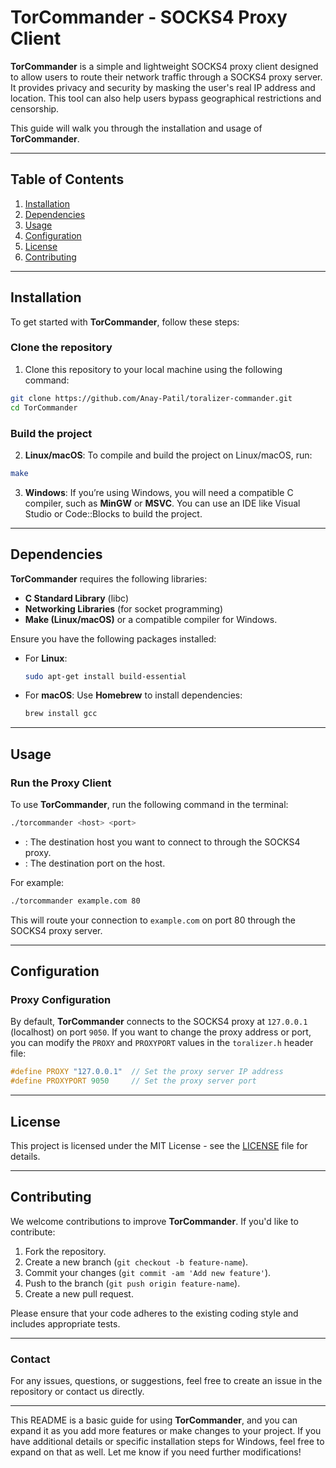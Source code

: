 # **TorCommander** - SOCKS4 Proxy Client

**TorCommander** is a simple and lightweight SOCKS4 proxy client designed to allow users to route their network traffic through a SOCKS4 proxy server. It provides privacy and security by masking the user's real IP address and location. This tool can also help users bypass geographical restrictions and censorship.

This guide will walk you through the installation and usage of **TorCommander**.

---

## **Table of Contents**

1. [Installation](#installation)
2. [Dependencies](#dependencies)
3. [Usage](#usage)
4. [Configuration](#configuration)
5. [License](#license)
6. [Contributing](#contributing)

---

## **Installation**

To get started with **TorCommander**, follow these steps:

### **Clone the repository**

1. Clone this repository to your local machine using the following command:

```bash
git clone https://github.com/Anay-Patil/toralizer-commander.git
cd TorCommander
```

### **Build the project**

2. **Linux/macOS**: To compile and build the project on Linux/macOS, run:

```bash
make
```

3. **Windows**: If you’re using Windows, you will need a compatible C compiler, such as **MinGW** or **MSVC**. You can use an IDE like Visual Studio or Code::Blocks to build the project.

---

## **Dependencies**

**TorCommander** requires the following libraries:

- **C Standard Library** (libc)
- **Networking Libraries** (for socket programming)
- **Make (Linux/macOS)** or a compatible compiler for Windows.

Ensure you have the following packages installed:

- For **Linux**:
  ```bash
  sudo apt-get install build-essential
  ```

- For **macOS**:
  Use **Homebrew** to install dependencies:
  ```bash
  brew install gcc
  ```

---

## **Usage**

### **Run the Proxy Client**

To use **TorCommander**, run the following command in the terminal:

```bash
./torcommander <host> <port>
```

- **<host>**: The destination host you want to connect to through the SOCKS4 proxy.
- **<port>**: The destination port on the host.

For example:

```bash
./torcommander example.com 80
```

This will route your connection to `example.com` on port 80 through the SOCKS4 proxy server.

---

## **Configuration**

### **Proxy Configuration**

By default, **TorCommander** connects to the SOCKS4 proxy at `127.0.0.1` (localhost) on port `9050`. If you want to change the proxy address or port, you can modify the `PROXY` and `PROXYPORT` values in the `toralizer.h` header file:

```c
#define PROXY "127.0.0.1"  // Set the proxy server IP address
#define PROXYPORT 9050     // Set the proxy server port
```

---

## **License**

This project is licensed under the MIT License - see the [LICENSE](LICENSE) file for details.

---

## **Contributing**

We welcome contributions to improve **TorCommander**. If you'd like to contribute:

1. Fork the repository.
2. Create a new branch (`git checkout -b feature-name`).
3. Commit your changes (`git commit -am 'Add new feature'`).
4. Push to the branch (`git push origin feature-name`).
5. Create a new pull request.

Please ensure that your code adheres to the existing coding style and includes appropriate tests.

---

### **Contact**

For any issues, questions, or suggestions, feel free to create an issue in the repository or contact us directly.

---

This README is a basic guide for using **TorCommander**, and you can expand it as you add more features or make changes to your project. If you have additional details or specific installation steps for Windows, feel free to expand on that as well. Let me know if you need further modifications!
